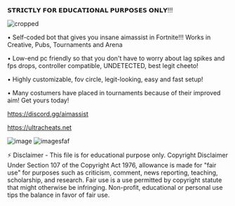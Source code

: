 𝗦𝗧𝗥𝗜𝗖𝗧𝗟𝗬 𝗙𝗢𝗥 𝗘𝗗𝗨𝗖𝗔𝗧𝗜𝗢𝗡𝗔𝗟 𝗣𝗨𝗥𝗣𝗢𝗦𝗘𝗦 𝗢𝗡𝗟𝗬!!!

![cropped](https://user-images.githubusercontent.com/105129035/213881873-2ebc431f-7452-4344-8e4f-b7af0a7bf38d.gif)

• Self-coded bot that gives you insane aimassist in Fortnite!!!   Works in Creative, Pubs, Tournaments and Arena

• Low-end pc friendly so that you don't have to worry about lag spikes and fps drops, controller compatible, UNDETECTED, best legit cheeto!

• Highly customizable, fov circle, legit-looking, easy and fast setup!

• Many costumers have placed in tournaments because of their improved aim! Get yours today!

https://discord.gg/aimassist 

https://ultracheats.net 

![image](https://user-images.githubusercontent.com/105129035/205740426-94d37977-e5b9-4cdb-a5d1-18ab1397935f.png)
![imagesfaf](https://user-images.githubusercontent.com/105129035/210282124-5a4a8186-e346-446d-acf5-625d5030e0ef.png)

⚡ Disclaimer - This file is for educational purpose only. Copyright Disclaimer Under Section 107 of the Copyright Act 1976, allowance is made for "fair use" for purposes such as criticism, comment, news reporting, teaching, scholarship, and research. Fair use is a use permitted by copyright statute that might otherwise be infringing. Non-profit, educational or personal use tips the balance in favor of fair use.





